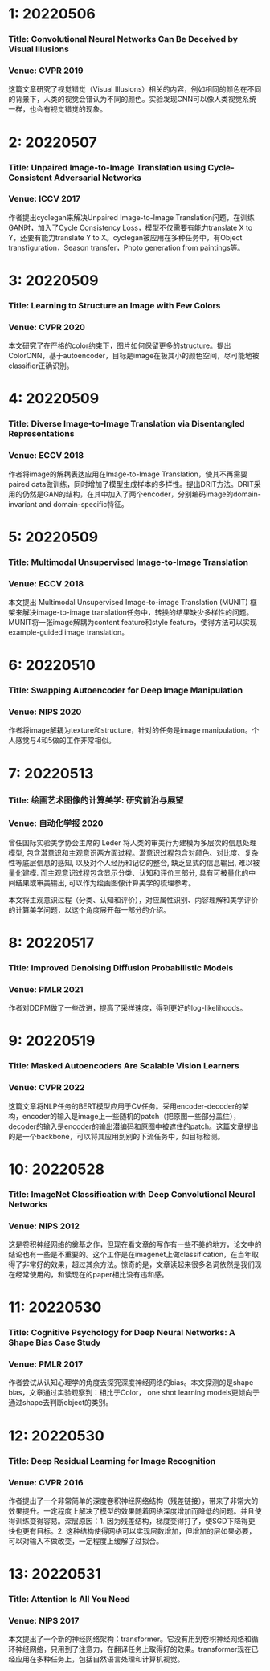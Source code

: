 # 1: 20220506
### Title: Convolutional Neural Networks Can Be Deceived by Visual Illusions
### Venue: CVPR 2019
这篇文章研究了视觉错觉（Visual Illusions）相关的内容，例如相同的颜色在不同的背景下，人类的视觉会错认为不同的颜色。实验发现CNN可以像人类视觉系统一样，也会有视觉错觉的现象。
# 2: 20220507
### Title: Unpaired Image-to-Image Translation using Cycle-Consistent Adversarial Networks
### Venue: ICCV 2017
作者提出cyclegan来解决Unpaired Image-to-Image Translation问题，在训练GAN时，加入了Cycle Consistency Loss，模型不仅需要有能力translate X to Y，还要有能力translate Y to X。cyclegan被应用在多种任务中，有Object transfiguration，Season transfer，Photo generation from paintings等。
# 3: 20220509
### Title: Learning to Structure an Image with Few Colors
### Venue: CVPR 2020
本文研究了在严格的color约束下，图片如何保留更多的structure。提出ColorCNN，基于autoencoder，目标是image在极其小的颜色空间，尽可能地被classifier正确识别。
# 4: 20220509
### Title: Diverse Image-to-Image Translation via Disentangled Representations
### Venue: ECCV 2018
作者将image的解耦表达应用在Image-to-Image Translation，使其不再需要paired data做训练，同时增加了模型生成样本的多样性。提出DRIT方法。DRIT采用的仍然是GAN的结构，在其中加入了两个encoder，分别编码image的domain-invariant and domain-specific特征。
# 5: 20220509
### Title: Multimodal Unsupervised Image-to-Image Translation
### Venue: ECCV 2018
本文提出 Multimodal Unsupervised Image-to-image Translation (MUNIT) 框架来解决image-to-image translation任务中，转换的结果缺少多样性的问题。MUNIT将一张image解耦为content feature和style feature，使得方法可以实现example-guided image translation。
# 6: 20220510
### Title: Swapping Autoencoder for Deep Image Manipulation
### Venue: NIPS 2020
作者将image解耦为texture和structure，针对的任务是image manipulation。个人感觉与4和5做的工作非常相似。
# 7: 20220513
### Title: 绘画艺术图像的计算美学: 研究前沿与展望
### Venue: 自动化学报 2020
曾任国际实验美学协会主席的 Leder 将人类的审美行为建模为多层次的信息处理模型, 包含潜意识和主观意识两方面过程。潜意识过程包含对颜色、对比度、复杂性等底层信息的感知, 以及对个人经历和记忆的整合, 缺乏显式的信息输出, 难以被量化建模. 而主观意识过程包含显示分类、认知和评价三部分, 具有可被量化的中间结果或审美输出, 可以作为绘画图像计算美学的梳理参考。

本文将主观意识过程（分类、认知和评价），对应属性识别、内容理解和美学评价的计算美学问题，以这个角度展开每一部分的介绍。
# 8: 20220517
### Title: Improved Denoising Diffusion Probabilistic Models
### Venue: PMLR 2021
作者对DDPM做了一些改进，提高了采样速度，得到更好的log-likelihoods。
# 9: 20220519
### Title: Masked Autoencoders Are Scalable Vision Learners
### Venue: CVPR 2022
这篇文章将NLP任务的BERT模型应用于CV任务。采用encoder-decoder的架构，encoder的输入是image上一些随机的patch（把原图一些部分盖住），decoder的输入是encoder的输出潜编码和原图中被遮住的patch。这篇文章提出的是一个backbone，可以将其应用到别的下流任务中，如目标检测。
# 10: 20220528
### Title: ImageNet Classification with Deep Convolutional Neural Networks
### Venue: NIPS 2012
这是卷积神经网络的奠基之作，但现在看文章的写作有一些不美的地方，论文中的结论也有一些是不重要的。这个工作是在imagenet上做classification，在当年取得了非常好的效果，超过其余方法。惊奇的是，文章读起来很多名词依然是我们现在经常使用的，和读现在的paper相比没有违和感。
# 11: 20220530
### Title: Cognitive Psychology for Deep Neural Networks: A Shape Bias Case Study
### Venue: PMLR 2017
作者尝试从认知心理学的角度去探究深度神经网络的bias。本文探测的是shape bias，文章通过实验观察到：相比于Color， one shot learning models更倾向于通过shape去判断object的类别。
# 12: 20220530
### Title: Deep Residual Learning for Image Recognition
### Venue: CVPR 2016
作者提出了一个非常简单的深度卷积神经网络结构（残差链接），带来了非常大的效果提升。一定程度上解决了模型的效果随着网络深度增加而降低的问题。并且使得训练变得容易。深层原因：1. 因为残差结构，梯度变得打了，使SGD下降得更快也更有目标。2. 这种结构使得网络可以实现层数增加，但增加的层如果必要，可以对输入不做改变，一定程度上缓解了过拟合。
# 13: 20220531
### Title: Attention Is All You Need
### Venue: NIPS 2017
本文提出了一个新的神经网络架构：transformer。它没有用到卷积神经网络和循环神经网络，只用到了注意力，在翻译任务上取得好的效果。transformer现在已经应用在多种任务上，包括自然语言处理和计算机视觉。
